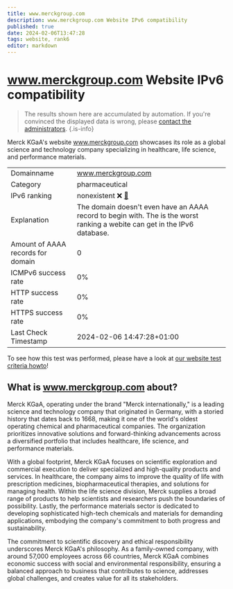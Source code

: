 ```yaml
---
title: www.merckgroup.com
description: www.merckgroup.com Website IPv6 compatibility
published: true
date: 2024-02-06T13:47:28
tags: website, rank6
editor: markdown
---
```


# www.merckgroup.com Website IPv6 compatibility

> The results shown here are accumulated by automation. If you're convinced the displayed data is wrong, please [contact the administrators](/howto/chat). 
{.is-info}

Merck KGaA's website www.merckgroup.com showcases its role as a global science and technology company specializing in healthcare, life science, and performance materials.


|   |   |
| - | - |
| Domainname | www.merckgroup.com
| Category | pharmaceutical |
| IPv6 ranking | nonexistent :x: [🔗](/howto/ranking) |
| Explanation | The domain doesn't even have an AAAA record to begin with. The is the worst ranking a webite can get in the IPv6 database. |
| Amount of AAAA records for domain | 0 |
| ICMPv6 success rate | 0%|
| HTTP success rate | 0% |
| HTTPS success rate | 0% |
| Last Check Timestamp | 2024-02-06 14:47:28+01:00 |

To see how this test was performed, please have a look at [our website test criteria howto](/howto/testcriteria/website)!


## What is www.merckgroup.com about?
Merck KGaA, operating under the brand "Merck internationally," is a leading science and technology company that originated in Germany, with a storied history that dates back to 1668, making it one of the world's oldest operating chemical and pharmaceutical companies. The organization prioritizes innovative solutions and forward-thinking advancements across a diversified portfolio that includes healthcare, life science, and performance materials.

With a global footprint, Merck KGaA focuses on scientific exploration and commercial execution to deliver specialized and high-quality products and services. In healthcare, the company aims to improve the quality of life with prescription medicines, biopharmaceutical therapies, and solutions for managing health. Within the life science division, Merck supplies a broad range of products to help scientists and researchers push the boundaries of possibility. Lastly, the performance materials sector is dedicated to developing sophisticated high-tech chemicals and materials for demanding applications, embodying the company's commitment to both progress and sustainability.

The commitment to scientific discovery and ethical responsibility underscores Merck KGaA's philosophy. As a family-owned company, with around 57,000 employees across 66 countries, Merck KGaA combines economic success with social and environmental responsibility, ensuring a balanced approach to business that contributes to science, addresses global challenges, and creates value for all its stakeholders.


